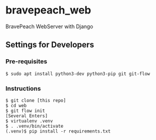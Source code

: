 # bravepeach_web
BravePeach WebServer with Django

## Settings for Developers

### Pre-requisites

```
$ sudo apt install python3-dev python3-pip git git-flow
```

### Instructions

```
$ git clone [this repo]
$ cd web
$ git flow init
[Several Enters]
$ virtualenv .venv
$ . .venv/bin/activate
(.venv)$ pip install -r requirements.txt
```

